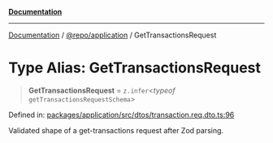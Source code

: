 [**Documentation**](../../../README.md)

***

[Documentation](../../../README.md) / [@repo/application](../README.md) / GetTransactionsRequest

# Type Alias: GetTransactionsRequest

> **GetTransactionsRequest** = `z.infer`\<*typeof* `getTransactionsRequestSchema`\>

Defined in: [packages/application/src/dtos/transaction.req.dto.ts:96](https://github.com/o3osatoshi/experiment/blob/f1d231870a1d13a36a9ead236d22edc1fb9797dd/packages/application/src/dtos/transaction.req.dto.ts#L96)

Validated shape of a get-transactions request after Zod parsing.
